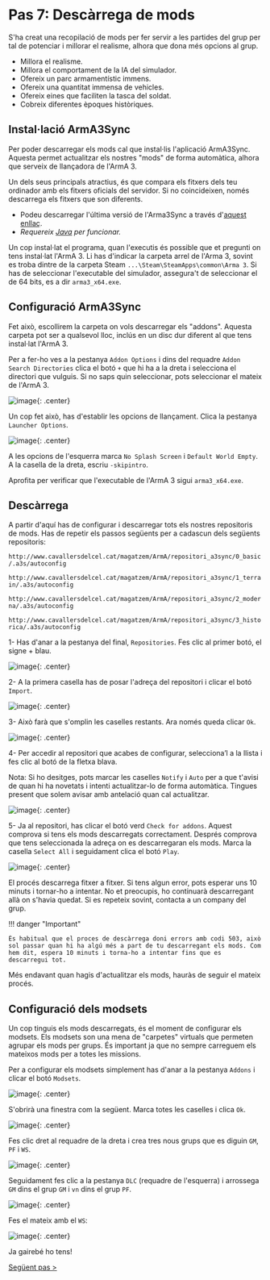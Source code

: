# Pas 7: Descàrrega de mods

S'ha creat una recopilació de mods per fer servir a les partides del grup per tal de potenciar i millorar el realisme, alhora que dona més opcions al grup.

* Millora el realisme.
* Millora el comportament de la IA del simulador.
* Ofereix un parc armamentístic immens.
* Ofereix una quantitat immensa de vehicles.
* Ofereix eines que faciliten la tasca del soldat.
* Cobreix diferentes èpoques històriques.

## Instal·lació ArmA3Sync

Per poder descarregar els mods cal que instal·lis l'aplicació ArmA3Sync. Aquesta permet actualitzar els nostres "mods" de forma automàtica, alhora que serveix de llançadora de l'ArmA 3.

Un dels seus principals atractius, és que compara els fitxers dels teu ordinador amb els fitxers oficials del servidor. Si no coincideixen, només descarrega els fitxers que son diferents.

* Podeu descarregar l'última versió de l'Arma3Sync a través d'[aquest enllaç](http://hosted.anrop.se/arma3sync.exe).
* *Requereix [Java](http://www.java.com/en/download) per funcionar.*

Un cop instal·lat el programa, quan l'executis és possible que et pregunti on tens instal·lat l'ArmA 3. Li has d'indicar la carpeta arrel de l'Arma 3, sovint es troba dintre de la carpeta Steam `...\Steam\SteamApps\common\Arma 3`. Si has de seleccionar l'executable del simulador, assegura't de seleccionar el de 64 bits, es a dir `arma3_x64.exe`.

## Configuració ArmA3Sync

Fet això, escollirem la carpeta on vols descarregar els "addons". Aquesta carpeta pot ser a qualsevol lloc, inclús en un disc dur diferent al que tens instal·lat l'ArmA 3.

Per a fer-ho ves a la pestanya `Addon Options` i dins del requadre `Addon Search Directories` clica el botó `+` que hi ha a la dreta i selecciona el directori que vulguis. Si no saps quin seleccionar, pots seleccionar el mateix de l'ArmA 3.

![image](_imatges/addonoptions.png){: .center}

Un cop fet això, has d'establir les opcions de llançament. Clica la pestanya `Launcher Options`.

![image](_imatges/launcheroptions.png){: .center}

A les opcions de l'esquerra marca `No Splash Screen` i `Default World Empty`. A la casella de la dreta, escriu `-skipintro`.

Aprofita per verificar que l'executable de l'ArmA 3 sigui `arma3_x64.exe`.

## Descàrrega

A partir d'aquí has de configurar i descarregar tots els nostres repositoris de mods. Has de repetir els passos següents per a cadascun dels següents repositoris:

`http://www.cavallersdelcel.cat/magatzem/ArmA/repositori_a3sync/0_basic/.a3s/autoconfig`

`http://www.cavallersdelcel.cat/magatzem/ArmA/repositori_a3sync/1_terrain/.a3s/autoconfig`

`http://www.cavallersdelcel.cat/magatzem/ArmA/repositori_a3sync/2_moderna/.a3s/autoconfig`

`http://www.cavallersdelcel.cat/magatzem/ArmA/repositori_a3sync/3_historica/.a3s/autoconfig`

1- Has d'anar a la pestanya del final, `Repositories`. Fes clic al primer botó, el signe + blau.

![image](_imatges/repositories1.png){: .center}

2- A la primera casella has de posar l'adreça del repositori i clicar el botó `Import`.

![image](_imatges/repositories2.png){: .center}

3- Això farà que s'omplin les caselles restants. Ara només queda clicar `Ok`.

![image](_imatges/repositories3.png){: .center}

4- Per accedir al repositori que acabes de configurar, selecciona’l a la llista i fes clic al botó de la fletxa blava.

Nota: Si ho desitges, pots marcar les caselles `Notify` i `Auto` per a que t'avisi de quan hi ha novetats i intenti actualitzar-lo de forma automàtica. Tingues present que solem avisar amb antelació quan cal actualitzar.

![image](_imatges/repositories4.png){: .center}

5- Ja al repositori, has clicar el botó verd `Check for addons`. Aquest comprova si tens els mods descarregats correctament. Després comprova que tens seleccionada la adreça on es descarregaran els mods. Marca la casella `Select All` i seguidament clica el botó `Play`.

![image](_imatges/repositories5.png){: .center}

El procés descarrega fitxer a fitxer. Si tens algun error, pots esperar uns 10 minuts i tornar-ho a intentar. No et preocupis, ho continuarà descarregant allà on s'havia quedat. Si es repeteix sovint, contacta a un company del grup.

!!! danger "Important"

	És habitual que el proces de descàrrega doni errors amb codi 503, això sol passar quan hi ha algú més a part de tu descarregant els mods. Com hem dit, espera 10 minuts i torna-ho a intentar fins que es descarregui tot.

Més endavant quan hagis d'actualitzar els mods, hauràs de seguir el mateix procés.

## Configuració dels modsets

Un cop tinguis els mods descarregats, és el moment de configurar els modsets. Els modsets son una mena de "carpetes" virtuals que permeten agrupar els mods per grups. És important ja que no sempre carreguem els mateixos mods per a totes les missions.

Per a configurar els modsets simplement has d'anar a la pestanya `Addons` i clicar el botó `Modsets`.

![image](_imatges/modsets1.png){: .center}

S'obrirà una finestra com la següent. Marca totes les caselles i clica `Ok`.

![image](_imatges/modsets2.png){: .center}

Fes clic dret al requadre de la dreta i crea tres nous grups que es diguin `GM`, `PF` i `WS`.

![image](_imatges/modsets3.png){: .center}

Seguidament fes clic a la pestanya `DLC` (requadre de l'esquerra) i arrossega `GM` dins el grup `GM` i `vn` dins el grup `PF`.

![image](_imatges/modsets4.png){: .center}

Fes el mateix amb el `WS`:

![image](_imatges/ws.png){: .center}

Ja gairebé ho tens!

[Següent pas >](http://arma.cavallersdelcel.cat/gn/pas8)
